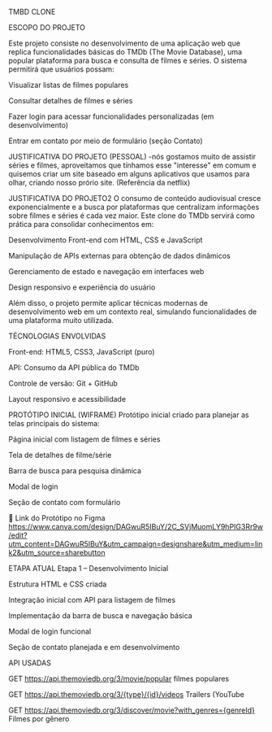 

TMBD CLONE

ESCOPO DO PROJETO 

Este projeto consiste no desenvolvimento de uma aplicação web que replica funcionalidades básicas do TMDb (The Movie Database), uma popular plataforma para busca e consulta de filmes e séries.
O sistema permitirá que usuários possam:



Visualizar listas de filmes populares

Consultar detalhes de filmes e séries

Fazer login para acessar funcionalidades personalizadas (em desenvolvimento)

Entrar em contato por meio de formulário (seção Contato)


JUSTIFICATIVA DO PROJETO (PESSOAL)
-nós gostamos muito de assistir séries e filmes, aproveitamos que tínhamos esse "interesse" em comum e quisemos criar um site baseado em alguns aplicativos que usamos para olhar, criando nosso prório site. (Referência da netflix)

JUSTIFICATIVA DO PROJETO2 
O consumo de conteúdo audiovisual cresce exponencialmente e a busca por plataformas que centralizam informações sobre filmes e séries é cada vez maior.
Este clone do TMDb servirá como prática para consolidar conhecimentos em:

Desenvolvimento Front-end com HTML, CSS e JavaScript

Manipulação de APIs externas para obtenção de dados dinâmicos

Gerenciamento de estado e navegação em interfaces web

Design responsivo e experiência do usuário

Além disso, o projeto permite aplicar técnicas modernas de desenvolvimento web em um contexto real, simulando funcionalidades de uma plataforma muito utilizada.

TÉCNOLOGIAS ENVOLVIDAS

Front-end: HTML5, CSS3, JavaScript (puro)

API: Consumo da API pública do TMDb

Controle de versão: Git + GitHub

Layout responsivo e acessibilidade

PROTÓTIPO INICIAL (WIFRAME)
Protótipo inicial criado para planejar as telas principais do sistema:

Página inicial com listagem de filmes e séries

Tela de detalhes de filme/série

Barra de busca para pesquisa dinâmica

Modal de login

Seção de contato com formulário

📎 Link do Protótipo no Figma
https://www.canva.com/design/DAGwuR5IBuY/2C_SVjMuomLY9hPIG3Rr9w/edit?utm_content=DAGwuR5IBuY&utm_campaign=designshare&utm_medium=link2&utm_source=sharebutton

ETAPA ATUAL
Etapa 1 – Desenvolvimento Inicial

Estrutura HTML e CSS criada

Integração inicial com API para listagem de filmes

Implementação da barra de busca e navegação básica

Modal de login funcional

Seção de contato planejada e em desenvolvimento


API USADAS

GET https://api.themoviedb.org/3/movie/popular
filmes populares

GET https://api.themoviedb.org/3/{type}/{id}/videos
Trailers (YouTube

GET https://api.themoviedb.org/3/discover/movie?with_genres={genreId}
Filmes por gênero
